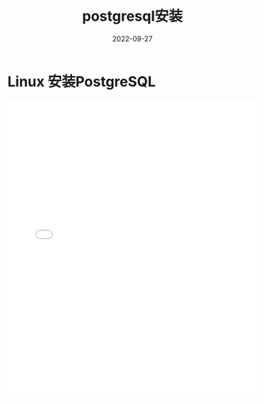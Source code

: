 ﻿---
title: postgresql安装
category:
  - Linux
  - 软件安装与包管理
tag:
  - postgresql
  - 数据库
  - 服务配置
date: 2022-09-27

---

# Linux 安装PostgreSQL

<iframe 
  src="../_resources/Linux_PostgreSQL数据库的安装与配置.resources/第八章PostgreSQL数据库的安装与配置.pdf" 
  width="100%" 
  height="600px" 
  style="border: none;"
>
  <p>您的浏览器不支持 PDF 预览，请<a href="../_resources/Linux_PostgreSQL数据库的安装与配置.resources/第八章PostgreSQL数据库的安装与配置.pdf">下载 PDF</a>。</p>
</iframe>
